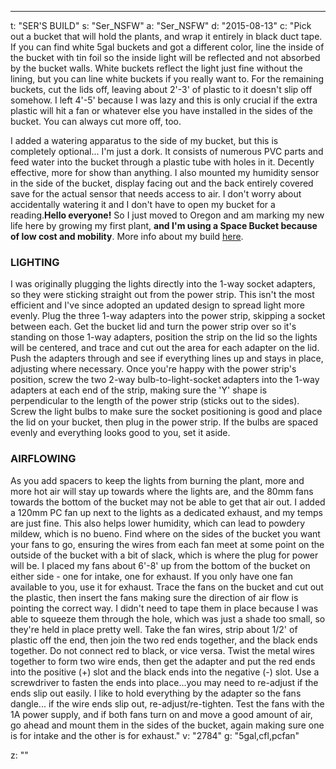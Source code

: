 ---
t: "SER'S BUILD"
s: "Ser_NSFW"
a: "Ser_NSFW"
d: "2015-08-13"
c: "Pick out a bucket that will hold the plants, and wrap it entirely in black duct tape. If you can find white 5gal buckets and got a different color, line the inside of the bucket with tin foil so the inside light will be reflected and not absorbed by the bucket walls. White buckets reflect the light just fine without the lining, but you can line white buckets if you really want to. For the remaining buckets, cut the lids off, leaving about 2'-3' of plastic to it doesn't slip off somehow. I left 4'-5' because I was lazy and this is only crucial if the extra plastic will hit a fan or whatever else you have installed in the sides of the bucket. You can always cut more off, too.

I added a watering apparatus to the side of my bucket, but this is completely optional... I'm just a dork. It consists of numerous PVC parts and feed water into the bucket through a plastic tube with holes in it. Decently effective, more for show than anything. I also mounted my humidity sensor in the side of the bucket, display facing out and the back entirely covered save for the actual sensor that needs access to air. I don't worry about accidentally watering it and I don't have to open my bucket for a reading.</div></div><strong>Hello everyone!</strong> So I just moved to Oregon and am marking my new life here by growing my first plant, <strong>and I'm using a Space Bucket because of low cost and mobility</strong>. More info about my build <a href='https://www.reddit.com/r/SpaceBuckets/comments/3ii2ee/journal_2cents_spacebucket_v12/'>here</a>.

<h3>LIGHTING</h3>
I was originally plugging the lights directly into the 1-way socket adapters, so they were sticking straight out from the power strip. This isn't the most efficient and I've since adopted an updated design to spread light more evenly. Plug the three 1-way adapters into the power strip, skipping a socket between each. Get the bucket lid and turn the power strip over so it's standing on those 1-way adapters, position the strip on the lid so the lights will be centered, and trace and cut out the area for each adapter on the lid. Push the adapters through and see if everything lines up and stays in place, adjusting where necessary. Once you're happy with the power strip's position, screw the two 2-way bulb-to-light-socket adapters into the 1-way adapters at each end of the strip, making sure the 'Y' shape is perpendicular to the length of the power strip (sticks out to the sides). Screw the light bulbs to make sure the socket positioning is good and place the lid on your bucket, then plug in the power strip. If the bulbs are spaced evenly and everything looks good to you, set it aside.

<h3>AIRFLOWING</h3>
As you add spacers to keep the lights from burning the plant, more and more hot air will stay up towards where the lights are, and the 80mm fans towards the bottom of the bucket may not be able to get that air out. I added a 120mm PC fan up next to the lights as a dedicated exhaust, and my temps are just fine. This also helps lower humidity, which can lead to powdery mildew, which is no bueno.
Find where on the sides of the bucket you want your fans to go, ensuring the wires from each fan meet at some point on the outside of the bucket with a bit of slack, which is where the plug for power will be. I placed my fans about 6'-8' up from the bottom of the bucket on either side - one for intake, one for exhaust. If you only have one fan available to you, use it for exhaust. Trace the fans on the bucket and cut out the plastic, then insert the fans making sure the direction of air flow is pointing the correct way. I didn't need to tape them in place because I was able to squeeze them through the hole, which was just a shade too small, so they're held in place pretty well. Take the fan wires, strip about 1/2' of plastic off the end, then join the two red ends together, and the black ends together. Do not connect red to black, or vice versa. Twist the metal wires together to form two wire ends, then get the adapter and put the red ends into the positive (+) slot and the black ends into the negative (-) slot. Use a screwdriver to fasten the ends into place...you may need to re-adjust if the ends slip out easily. I like to hold everything by the adapter so the fans dangle... if the wire ends slip out, re-adjust/re-tighten. Test the fans with the 1A power supply, and if both fans turn on and move a good amount of air, go ahead and mount them in the sides of the bucket, again making sure one is for intake and the other is for exhaust."
v: "2784"
g: "5gal,cfl,pcfan"

z: ""
